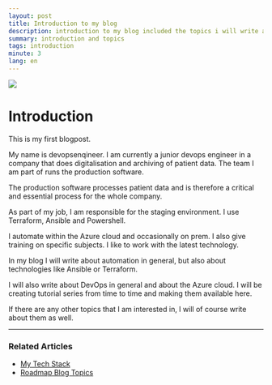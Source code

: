 ```yaml
---
layout: post
title: Introduction to my blog
description: introduction to my blog included the topics i will write about
summary: introduction and topics
tags: introduction
minute: 3
lang: en
---
```

![](https://imgur.com/a/FcEVEnV)
*<a href="https://imgur.com/a/FcEVEnV"></a> <a href="https://imgur.com/a/FcEVEnV"></a>*


# Introduction

This is my first blogpost. 

My name is devopsenqineer. I am currently a junior devops engineer in a company that does digitalisation and archiving of patient data. The team I am part of runs the production software. 

The production software processes patient data and is therefore a critical and essential process for the whole company. 

As part of my job, I am responsible for the staging environment. I use Terraform, Ansible and Powershell. 

I automate within the Azure cloud and occasionally on prem. I also give training on specific subjects. I like to work with the latest technology. 

In my blog I will write about automation in general, but also about technologies like Ansible or Terraform. 

I will also write about DevOps in general and about the Azure cloud. I will be creating tutorial series from time to time and making them available here. 

If there are any other topics that I am interested in, I will of course write about them as well.

---

### Related Articles
- [My Tech Stack](../2024-03-05-my-tech-stack.md)
- [Roadmap Blog Topics](../2024-03-05-roadmap-blog-topics.md)



